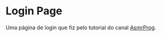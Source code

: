 # Login Page
Uma página de login que fiz pelo tutorial do canal <a href="https://www.youtube.com/watch?v=PlpM2LJWu-s">AsmrProg</a>.

